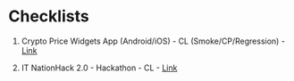 # Checklists

1. Crypto Price Widgets App (Android/iOS) - CL (Smoke/CP/Regression) - [Link](https://docs.google.com/spreadsheets/d/1W_IWHBwaMDY16aINHgn1gZTM-5b0esxnV89ogBLOZ5I/edit?usp=sharing)

2. IT NationHack 2.0 - Hackathon - CL - [Link](https://docs.google.com/spreadsheets/d/1BCRIbrFyOf7WUHVDVuq9liNhxrMw6S0s4lNEfSI8gjQ/edit?usp=sharing)

